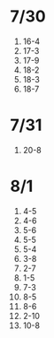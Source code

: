 # 7/30

1. 16-4
2. 17-3
3. 17-9
4. 18-2
5. 18-3
6. 18-7

# 7/31

1. 20-8

# 8/1

1. 4-5
2. 4-6
3. 5-6
4. 5-5
5. 5-4
6. 3-8
7. 2-7
8. 1-5
9. 7-3
10. 8-5
11. 8-6
12. 2-10
13. 10-8